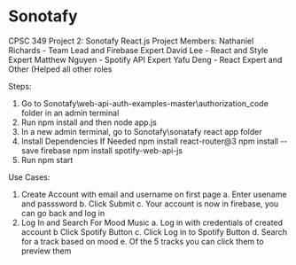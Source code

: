 # Sonotafy
CPSC 349 Project 2: Sonotafy React.js Project
Members:
  Nathaniel Richards - Team Lead and Firebase Expert
  David Lee - React and Style Expert
  Matthew Nguyen - Spotify API Expert
  Yafu Deng - React Expert and Other (Helped all other roles

Steps:
  1. Go to Sonotafy\web-api-auth-examples-master\authorization_code folder in an admin terminal
  2. Run npm install and then node app.js
  3. In a new admin terminal, go to Sonotafy\sonatafy react app folder
  4. Install Dependencies If Needed
      npm install react-router@3
      npm install --save firebase
      npm install spotify-web-api-js
  5. Run npm start 
  
Use Cases:
  1. Create Account with email and username on first page
     a. Enter usename and passsword 
     b. Click Submit
     c. Your account is now in firebase, you can go back and log in
  2. Log In and Search For Mood Music
     a. Log in with credentials of created account
     b Click Spotify Button
     c. Click Log in to Spotify Button
     d. Search for a track based on mood
     e. Of the 5 tracks you can click them to preview them
